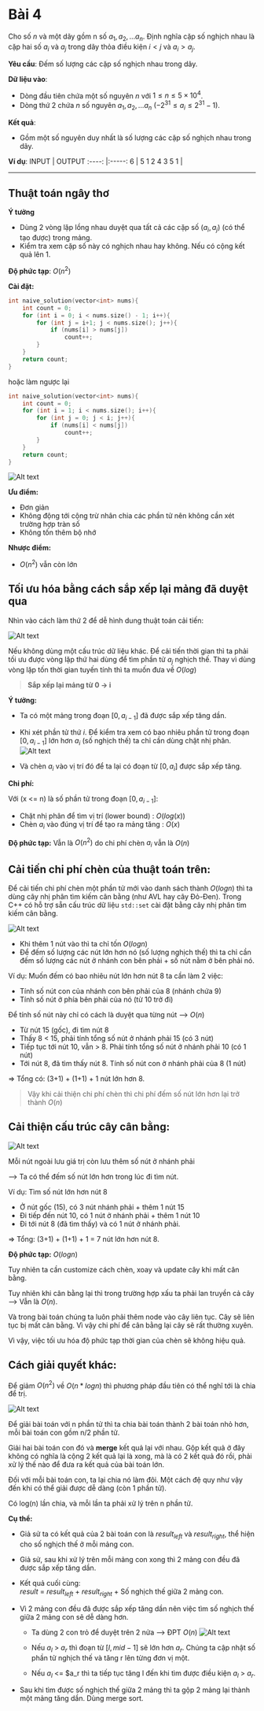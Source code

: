 # Bài 4

Cho số $n$ và một dãy gồm n số $a_1,a_2,…a_n$. Định nghĩa cặp số nghịch nhau là cặp hai số $a_i$ và $a_j$ trong dãy thỏa điều kiện $i < j$ và $a_i > a_j$. 

**Yêu cầu**: Đếm số lượng các cặp số nghịch nhau trong dãy.  

**Dữ liệu vào**:
- Dòng đầu tiên chứa một số nguyên $n$ với $1 ≤ n ≤5×10^4$.  
- Dòng thứ 2 chứa $n$ số nguyên $a_1,a_2,…a_n$ ($-2^{31} ≤ a_i ≤ 2^{31} - 1$).  

**Kết quả**:  
- Gồm một số nguyên duy nhất là số lượng các cặp số nghịch nhau trong dãy.

**Ví dụ**:
INPUT       | OUTPUT
:----:      |:-----:
6           | 5
1 2 4 3 5 1 |    

-----

## Thuật toán ngây thơ

**Ý tưởng**
- Dùng 2 vòng lặp lồng nhau duyệt qua tất cả các cặp số $(a_i, a_j)$ (có thể tạo được) trong mảng.
- Kiểm tra xem cặp số này có nghịch nhau hay không. Nếu có cộng kết quả lên 1.

**Độ phức tạp**: $O(n^2)$

**Cài đặt:**

```c++
int naive_solution(vector<int> nums){
    int count = 0;
    for (int i = 0; i < nums.size() - 1; i++){
        for (int j = i+1; j < nums.size(); j++){
            if (nums[i] > nums[j])
                count++;
        }
    }
    return count;
}
```

hoặc làm ngược lại

```c++
int naive_solution(vector<int> nums){
    int count = 0;
    for (int i = 1; i < nums.size(); i++){
        for (int j = 0; j < i; j++){
            if (nums[i] < nums[j])
                count++;
        }
    }
    return count;
}
```

![Alt text](naive_duyet_nguoc.png)

**Ưu điểm:**
- Đơn giản
- Không động tới cộng trừ nhân chia các phần tử nên không cần xét trường hợp tràn số
- Không tốn thêm bộ nhớ

**Nhược điểm:**
- $O(n^2)$ vẫn còn lớn

## Tối ưu hóa bằng cách sắp xếp lại mảng đã duyệt qua

Nhìn vào cách làm thứ 2 để dễ hình dung thuật toán cải tiến:

![Alt text](naive_duyet_nguoc.png)

Nếu không dùng một cấu trúc dữ liệu khác. Để cải tiến thời gian thì ta phải tối ưu được vòng lặp thứ hai dùng để tìm phần tử $a_j$ nghịch thế. Thay vì dùng vòng lặp tốn thời gian tuyến tính thì ta muốn đưa về $O(log)$

> **Sắp xếp lại mảng từ 0 -> i**

**Ý tưởng:**
- Ta có một mảng trong đoạn $[0,a_{i-1}]$ đã được sắp xếp tăng dần.
- Khi xét phần tử thứ $i$. Để kiểm tra xem có bao nhiêu phần tử trong đoạn $[0,a_{i-1}]$ lớn hơn $a_{i}$ (số nghịch thế) ta chỉ cần dùng chặt nhị phân.
    ![Alt text](chat_nhi_phan.png)

- Và chèn $a_i$ vào vị trí đó để ta lại có đoạn từ $[0,a_{i}]$ được sắp xếp tăng.

**Chi phí:**  

Với (x <= n) là số phần tử trong đoạn $[0,a_{i-1}]$:
- Chặt nhị phân để tìm vị trí (lower bound) : $O(log(x))$ 
- Chèn $a_i$ vào đúng vị trí để tạo ra mảng tăng : $O(x)$

**Độ phức tạp:** Vẫn là $O(n^2)$ do chi phí chèn $a_i$ vẫn là $O(n)$

## Cải tiến chi phí chèn của thuật toán trên:

Để cải tiến chi phí chèn một phần tử mới vào danh sách thành $O(logn)$ thì ta dùng cây nhị phân tìm kiếm cân bằng (như AVL hay cây Đỏ-Đen). Trong C++ có hỗ trợ sẵn cấu trúc dữ liệu `std::set` cài đặt bằng cây nhị phân tìm kiếm cân bằng.

![Alt text](cay_can_bang.png)

- Khi thêm 1 nút vào thì ta chỉ tốn $O(logn)$
- Để đếm số lượng các nút lớn hơn nó (số lượng nghịch thế) thì ta chỉ cần đếm số lượng các nút ở nhánh con bên phải + số nút nằm ở bên phải nó.

Ví dụ: Muốn đếm có bao nhiêu nút lớn hơn nút 8 ta cần làm 2 việc:

- Tính số nút con của nhánh con bên phải của 8 (nhánh chứa 9)
- Tính số nút ở phía bên phải của nó (từ 10 trở đi)

Để tính số nút này chỉ có cách là duyệt qua từng nút --> $O(n)$
- Từ nút 15 (gốc), đi tìm nút 8 
- Thấy 8 < 15, phải tính tổng số nút ở nhánh phải 15 (có 3 nút)
- Tiếp tục tới nút 10, vẫn > 8. Phải tính tổng số nút ở nhánh phải 10 (có 1 nút)
- Tới nút 8, đã tìm thấy nút 8. Tính số nút con ở nhánh phải của 8 (1 nút)

=> Tổng có: (3+1) + (1+1) + 1 nút lớn hơn 8.

> Vậy khi cải thiện chi phí chèn thì chi phí đếm số nút lớn hơn lại trở thành $O(n)$

## Cải thiện cấu trúc cây cân bằng:

![Alt text](can_bang_cai_tien.png)

Mỗi nút ngoài lưu giá trị còn lưu thêm số nút ở nhánh phải

--> Ta có thể đếm số nút lớn hơn trong lúc đi tìm nút.

Ví dụ: Tìm số nút lớn hơn nút 8
- Ở nút gốc (15), có 3 nút nhánh phải + thêm 1 nút 15
- Đi tiếp đến nút 10, có 1 nút ở nhánh phải + thêm 1 nút 10
- Đi tới nút 8 (đã tìm thấy) và có 1 nút ở nhánh phải.

=> Tổng: (3+1) + (1+1) + 1 = 7 nút lớn hơn nút 8.

**Độ phức tạp:** $O(logn)$

Tuy nhiên ta cần customize cách chèn, xoay và update cây khi mất cân bằng.

Tuy nhiên khi cân bằng lại thì trong trường hợp xấu ta phải lan truyền cả cây --> Vẫn là $O(n)$. 

Và trong bài toán chúng ta luôn phải thêm node vào cây liên tục. Cây sẽ liên tục bị mất cân bằng. Vì vậy chi phí để cân bằng lại cây sẽ rất thường xuyên.

Vì vậy, việc tối ưu hóa độ phức tạp thời gian của chèn sẽ không hiệu quả.

## Cách giải quyết khác:

Để giảm $O(n^2)$ về $O(n*logn)$ thì phương pháp đầu tiên có thể nghĩ tới là chia để trị.

![Alt text](chia_de_tri.png)

Để giải bài toán với n phần tử thì ta chia bài toán thành 2 bài toán nhỏ hơn, mỗi bài toán con gồm n/2 phần tử. 

Giải hai bài toán con đó và **merge** kết quả lại với nhau. Gộp kết quả ở đây không có nghĩa là cộng 2 kết quả lại là xong, mà là có 2 kết quả đó rồi, phải xử lý thế nào để đưa ra kết quả của bài toán lớn.

Đối với mỗi bài toán con, ta lại chia nó làm đôi. Một cách đệ quy như vậy đến khi có thể giải được dễ dàng (còn 1 phần tử).

Có log(n) lần chia, và mỗi lần ta phải xử lý trên n phần tử.

**Cụ thể:**

- Giả sử ta có kết quả của 2 bài toán con là $result_{left}$ và $result_{right}$, thể hiện cho số nghịch thế ở mỗi mảng con.
- Giả sử, sau khi xử lý trên mỗi mảng con xong thì 2 mảng con đều đã được sắp xếp tăng dần.
- Kết quả cuối cùng:  
    $result$ = $result_{left}$ + $result_{right}$ + Số nghịch thế giữa 2 mảng con.

- Vì 2 mảng con đều đã được sắp xếp tăng dần nên việc tìm số nghịch thế giữa 2 mảng con sẽ dễ dàng hơn.
    + Ta dùng 2 con trỏ để duyệt trên 2 nửa --> ĐPT $O(n)$
    ![Alt text](hai_con_tro.png)

    + Nếu $a_l$ > $a_r$ thì đoạn từ $[l, mid-1]$ sẽ lớn hơn $a_r$. Chúng ta cập nhật số phần tử nghịch thế và tăng r lên từng đơn vị một.
    + Nếu $a_l$ <= $a_r thì ta tiếp tục tăng l đến khi tìm được điều kiện $a_l$ > $a_r$.

- Sau khi tìm được số nghịch thế giữa 2 mảng thì ta gộp 2 mảng lại thành một mảng tăng dần. Dùng merge sort.
